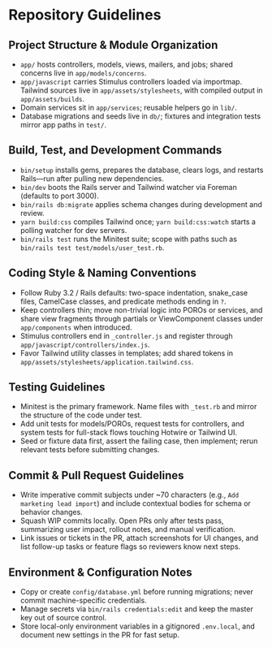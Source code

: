 # Repository Guidelines

## Project Structure & Module Organization
- `app/` hosts controllers, models, views, mailers, and jobs; shared concerns live in `app/models/concerns`.
- `app/javascript` carries Stimulus controllers loaded via importmap. Tailwind sources live in `app/assets/stylesheets`, with compiled output in `app/assets/builds`.
- Domain services sit in `app/services`; reusable helpers go in `lib/`.
- Database migrations and seeds live in `db/`; fixtures and integration tests mirror app paths in `test/`.

## Build, Test, and Development Commands
- `bin/setup` installs gems, prepares the database, clears logs, and restarts Rails—run after pulling new dependencies.
- `bin/dev` boots the Rails server and Tailwind watcher via Foreman (defaults to port 3000).
- `bin/rails db:migrate` applies schema changes during development and review.
- `yarn build:css` compiles Tailwind once; `yarn build:css:watch` starts a polling watcher for dev servers.
- `bin/rails test` runs the Minitest suite; scope with paths such as `bin/rails test test/models/user_test.rb`.

## Coding Style & Naming Conventions
- Follow Ruby 3.2 / Rails defaults: two-space indentation, snake_case files, CamelCase classes, and predicate methods ending in `?`.
- Keep controllers thin; move non-trivial logic into POROs or services, and share view fragments through partials or ViewComponent classes under `app/components` when introduced.
- Stimulus controllers end in `_controller.js` and register through `app/javascript/controllers/index.js`.
- Favor Tailwind utility classes in templates; add shared tokens in `app/assets/stylesheets/application.tailwind.css`.

## Testing Guidelines
- Minitest is the primary framework. Name files with `_test.rb` and mirror the structure of the code under test.
- Add unit tests for models/POROs, request tests for controllers, and system tests for full-stack flows touching Hotwire or Tailwind UI.
- Seed or fixture data first, assert the failing case, then implement; rerun relevant tests before submitting changes.

## Commit & Pull Request Guidelines
- Write imperative commit subjects under ~70 characters (e.g., `Add marketing lead import`) and include contextual bodies for schema or behavior changes.
- Squash WIP commits locally. Open PRs only after tests pass, summarizing user impact, rollout notes, and manual verification.
- Link issues or tickets in the PR, attach screenshots for UI changes, and list follow-up tasks or feature flags so reviewers know next steps.

## Environment & Configuration Notes
- Copy or create `config/database.yml` before running migrations; never commit machine-specific credentials.
- Manage secrets via `bin/rails credentials:edit` and keep the master key out of source control.
- Store local-only environment variables in a gitignored `.env.local`, and document new settings in the PR for fast setup.
